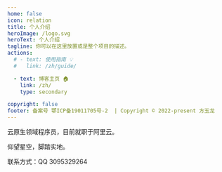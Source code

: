 ```yaml
---
home: false
icon: relation
title: 个人介绍
heroImage: /logo.svg
heroText: 个人介绍
tagline: 你可以在这里放置或是整个项目的描述。
actions:
  # - text: 使用指南 💡
  #   link: /zh/guide/

  - text: 博客主页 🏠
    link: /zh/
    type: secondary

copyright: false
footer: 备案号 鄂ICP备19011705号-2  | Copyright © 2022-present 方玉龙
---
```


云原生领域程序员，目前就职于阿里云。

仰望星空，脚踏实地。

联系方式：QQ 3095329264